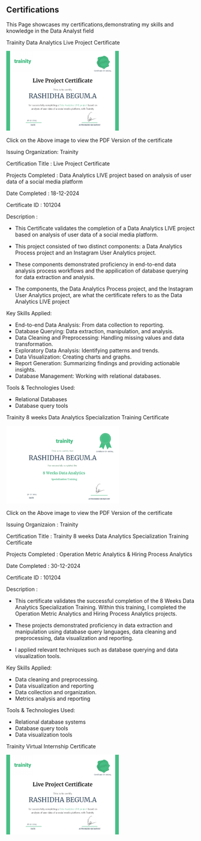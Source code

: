 ## Certifications
This Page showcases my certifications,demonstrating my skills and knowledge in the Data Analyst field

Trainity Data Analytics Live Project Certificate 

<a href="https://drive.google.com/file/d/1a-uPf8tHbXW2SGZI3ff8ypH6PkwtY0_5/view?usp=sharing" target="_blank">
    <img src="https://github.com/RashidhaBegum/Professional-Portfolio/blob/main/Certifications/images/Trainity%20Data%20Analytics%20Live%20Project%20Certificate.jpg?raw=true" alt="Trainity Data Analytics Live Project Certificate" style="width: 300px; height: auto;">
</a>

Click on the Above image to view the PDF Version of the certificate 

Issuing Organization: Trainity

Certification Title : Live Project Certificate

Projects Completed : Data Analytics LIVE project based on analysis of user data of a social media platform

Date Completed : 18-12-2024

Certificate ID : 101204

Description :

- This Certificate validates the completion of a Data Analytics LIVE project based on analysis of user data of a social media platform. 

- This project consisted of two distinct components: a Data Analytics Process project and an Instagram User Analytics project. 

- These components demonstrated proficiency in end-to-end data analysis process workflows and the appilication of database querying for data extraction and analysis. 

- The components, the Data Analytics Process project, and the lnstagram User Analytics project, are what the certificate refers to as the Data Analytics LIVE project

Key Skills Applied: 
- End-to-end Data
  Analysis: From data collection to reporting.
- Database Querying: Data extraction, manipulation, and analysis.
- Data Cleaning and Preprocessing: Handling missing values and data transformation.
- Exploratory Data Analysis: ldentifying patterns and trends.
- Data Visualization: Creating charts and graphs.
- Report Generation: Summarizing findings and providing actionable insights.
- Database Management: Working with relational databases.

Tools & Technologies Used:
- Relational Databases
- Database query tools

Trainity 8 weeks Data Analytics Specialization Training Certificate

<a href="https://drive.google.com/file/d/1m35fdfIHbVC4UYnuMUzWy-h7Bfdr1S5U/view?usp=sharing">
    <img src="https://github.com/RashidhaBegum/Professional-Portfolio/blob/main/Certifications/images/Trainity%208%20weeks%20Data%20Analytics%20Specialization%20Training%20Certificate%20.jpg?raw=true" alt="Trainity 8 weeks Data Analytics Specialization Training Certificate" style="width: 300px; height: auto;">
</a>

Click on the Above image to view the PDF Version of the certificate

Issuing Organizaion : Trainity

Certification Title : Trainity 8 weeks Data Analytics Specialization Training Certificate 

Projects Completed : Operation Metric Analytics & Hiring Process Analytics

Date Completed : 30-12-2024

Certificate ID : 101204

Description :

- This certificate validates the successful completion of the 8 Weeks Data Analytics Specialization Training. Within this training, I completed the Operation Metric Analytics
  and Hiring Process Analytics projects. 

- These projects demonstrated proficiency in data extraction and manipulation using database query languages, data cleaning and preprocessing, data visualization and 
  reporting.

- l applied relevant techniques such as database querying and data visualization tools.

Key Skills Applied:

- Data cleaning and preprocessing.
- Data visualization and reporting
- Data collection and organization.
- Metrics analysis and reporting

Tools & Technologies Used:

- Relational database systems
- Database query tools
- Data visualization tools

Trainity Virtual Internship Certificate

<a href="https://drive.google.com/file/d/1R8AYDc762cT9iKsYrY5I8O0AOfFMd843/view?usp=sharing">
    <img src="https://github.com/RashidhaBegum/Professional-Portfolio/blob/main/Certifications/images/Trainity%20Data%20Analytics%20Live%20Project%20Certificate.jpg?raw=true" alt="Trainity Data Analytics Live Project Certificate" style="width: 300px; height: auto;">
</a>
